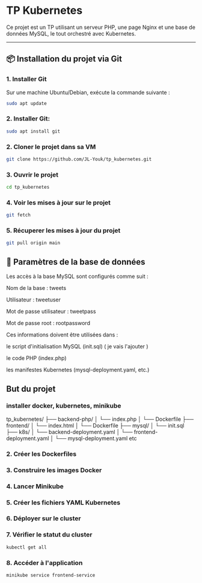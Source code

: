 # TP Kubernetes

Ce projet est un TP utilisant un serveur PHP, une page Nginx et une base de données MySQL, le tout orchestré avec Kubernetes.

---

## 📦 Installation du projet via Git

### 1. Installer Git

Sur une machine Ubuntu/Debian, exécute la commande suivante :

```bash
sudo apt update
```
###  2. Installer Git:
```bash
sudo apt install git
```
### 2. Cloner le projet dans sa VM
```bash
git clone https://github.com/JL-Youk/tp_kubernetes.git
```
### 3. Ouvrir le projet
```bash
cd tp_kubernetes
```
### 4. Voir les mises à jour sur le projet 
```bash
git fetch
```
###  5. Récuperer les mises à jour du projet
```bash
git pull origin main
```


## 🔐 Paramètres de la base de données
Les accès à la base MySQL sont configurés comme suit :

Nom de la base : tweets

Utilisateur : tweetuser

Mot de passe utilisateur : tweetpass

Mot de passe root : rootpassword

Ces informations doivent être utilisées dans :

le script d'initialisation MySQL (init.sql) ( je vais l'ajouter )

le code PHP (index.php)

les manifestes Kubernetes (mysql-deployment.yaml, etc.)

## But du projet

### installer docker, kubernetes, minikube

tp_kubernetes/
├── backend-php/
│   └── index.php
│   └── Dockerfile
├── frontend/
│   └── index.html
│   └── Dockerfile
├── mysql/
│   └── init.sql
├── k8s/
│   └── backend-deployment.yaml
│   └── frontend-deployment.yaml
│   └── mysql-deployment.yaml
etc

### 2. Créer les Dockerfiles

### 3. Construire les images Docker

### 4. Lancer Minikube

### 5. Créer les fichiers YAML Kubernetes

### 6. Déployer sur le cluster

### 7. Vérifier le statut du cluster
```bash
kubectl get all
```
### 8. Accéder à l'application
```bash
minikube service frontend-service
```


